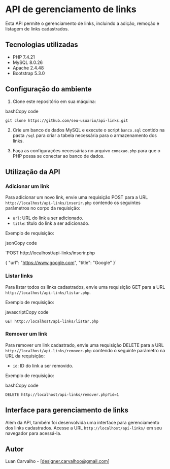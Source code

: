 # API de gerenciamento de links

Esta API permite o gerenciamento de links, incluindo a adição, remoção e listagem de links cadastrados.

## Tecnologias utilizadas

-   PHP 7.4.21
-   MySQL 8.0.26
-   Apache 2.4.48
-   Bootstrap 5.3.0

## Configuração do ambiente

1.  Clone este repositório em sua máquina:

bashCopy code

`git clone https://github.com/seu-usuario/api-links.git` 

2.  Crie um banco de dados MySQL e execute o script `banco.sql` contido na pasta `/sql` para criar a tabela necessária para o armazenamento dos links.
    
3.  Faça as configurações necessárias no arquivo `conexao.php` para que o PHP possa se conectar ao banco de dados.
    

## Utilização da API

### Adicionar um link

Para adicionar um novo link, envie uma requisição POST para a URL `http://localhost/api-links/inserir.php` contendo os seguintes parâmetros no corpo da requisição:

-   `url`: URL do link a ser adicionado.
-   `title`: título do link a ser adicionado.

Exemplo de requisição:

jsonCopy code

`POST http://localhost/api-links/inserir.php

{
    "url": "https://www.google.com",
    "title": "Google"
}` 

### Listar links

Para listar todos os links cadastrados, envie uma requisição GET para a URL `http://localhost/api-links/listar.php`.

Exemplo de requisição:

javascriptCopy code

`GET http://localhost/api-links/listar.php` 

### Remover um link

Para remover um link cadastrado, envie uma requisição DELETE para a URL `http://localhost/api-links/remover.php` contendo o seguinte parâmetro na URL da requisição:

-   `id`: ID do link a ser removido.

Exemplo de requisição:

bashCopy code

`DELETE http://localhost/api-links/remover.php?id=1` 

## Interface para gerenciamento de links

Além da API, também foi desenvolvida uma interface para gerenciamento dos links cadastrados. Acesse a URL `http://localhost/api-links/` em seu navegador para acessá-la.

## Autor

Luan Carvalho - [designer.carvalhoo@gmail.com]
